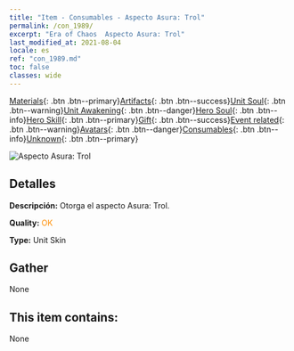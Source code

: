 ```yaml
---
title: "Item - Consumables - Aspecto Asura: Trol"
permalink: /con_1989/
excerpt: "Era of Chaos  Aspecto Asura: Trol"
last_modified_at: 2021-08-04
locale: es
ref: "con_1989.md"
toc: false
classes: wide
---
```

 [Materials](/ItemsES/){: .btn .btn--primary}[Artifacts](/ItemsES/Artifacts/){: .btn .btn--success}[Unit Soul](/ItemsES/UnitSoul/){: .btn .btn--warning}[Unit Awakening](/ItemsES/UnitAwakening/){: .btn .btn--danger}[Hero Soul](/ItemsES/HeroSoul/){: .btn .btn--info}[Hero Skill](/ItemsES/HeroSkill/){: .btn .btn--primary}[Gift](/ItemsES/Gift/){: .btn .btn--success}[Event related](/ItemsES/Events/){: .btn .btn--warning}[Avatars](/ItemsES/Avatars/){: .btn .btn--danger}[Consumables](/ItemsES/Consumables/){: .btn .btn--info}[Unknown](/ItemsES/Unknown/){: .btn .btn--primary}

 ![Aspecto Asura: Trol](/images/u/ti_suoerjurenpifu.jpg)

## Detalles
 **Descripción:** Otorga el aspecto Asura: Trol.

 **Quality:** <span style="color: #FF8C00">OK</span>

 **Type:** Unit Skin

## Gather

  None

## This item contains:

  None

